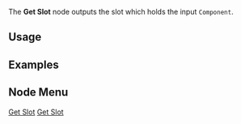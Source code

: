 <languages></languages> <translate>

The **Get Slot** node outputs the slot which holds the input
`Component`.

## Usage

## Examples

## Node Menu

</translate>

[Get Slot](Category:Protoflux{{#translation:}} "wikilink") [Get
Slot](Category:Protoflux:Slots{{#translation:}} "wikilink")
